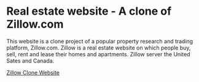 # Real estate website - A clone of Zillow.com

This website is a clone project of a popular property research and trading platform, Zillow.com. Zillow is a real estate website on which people buy, sell, rent and lease their homes and apartments. Zillow server the United Sates and Canada.

[Zillow Clone Website](http://http://159.65.186.95/ "Zillow Clone Homepage")
